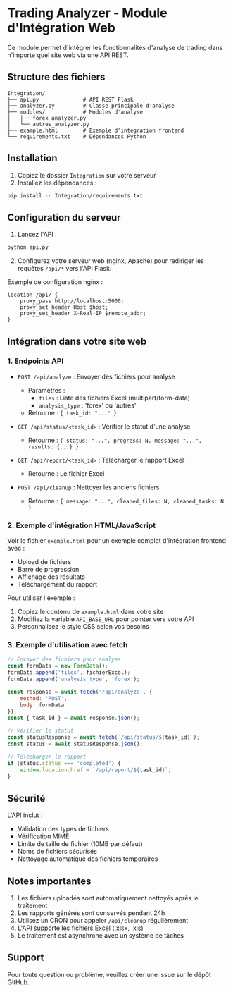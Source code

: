 # Trading Analyzer - Module d'Intégration Web

Ce module permet d'intégrer les fonctionnalités d'analyse de trading dans n'importe quel site web via une API REST.

## Structure des fichiers

```
Integration/
├── api.py              # API REST Flask
├── analyzer.py         # Classe principale d'analyse
├── modules/            # Modules d'analyse
│   ├── forex_analyzer.py
│   └── autres_analyzer.py
├── example.html        # Exemple d'intégration frontend
└── requirements.txt    # Dépendances Python
```

## Installation

1. Copiez le dossier `Integration` sur votre serveur
2. Installez les dépendances :
```bash
pip install -r Integration/requirements.txt
```

## Configuration du serveur

1. Lancez l'API :
```bash
python api.py
```

2. Configurez votre serveur web (nginx, Apache) pour rediriger les requêtes `/api/*` vers l'API Flask.

Exemple de configuration nginx :
```nginx
location /api/ {
    proxy_pass http://localhost:5000;
    proxy_set_header Host $host;
    proxy_set_header X-Real-IP $remote_addr;
}
```

## Intégration dans votre site web

### 1. Endpoints API

- `POST /api/analyze` : Envoyer des fichiers pour analyse
  - Paramètres : 
    - `files` : Liste des fichiers Excel (multipart/form-data)
    - `analysis_type` : 'forex' ou 'autres'
  - Retourne : `{ task_id: "..." }`

- `GET /api/status/<task_id>` : Vérifier le statut d'une analyse
  - Retourne : `{ status: "...", progress: N, message: "...", results: {...} }`

- `GET /api/report/<task_id>` : Télécharger le rapport Excel
  - Retourne : Le fichier Excel

- `POST /api/cleanup` : Nettoyer les anciens fichiers
  - Retourne : `{ message: "...", cleaned_files: N, cleaned_tasks: N }`

### 2. Exemple d'intégration HTML/JavaScript

Voir le fichier `example.html` pour un exemple complet d'intégration frontend avec :
- Upload de fichiers
- Barre de progression
- Affichage des résultats
- Téléchargement du rapport

Pour utiliser l'exemple :
1. Copiez le contenu de `example.html` dans votre site
2. Modifiez la variable `API_BASE_URL` pour pointer vers votre API
3. Personnalisez le style CSS selon vos besoins

### 3. Exemple d'utilisation avec fetch

```javascript
// Envoyer des fichiers pour analyse
const formData = new FormData();
formData.append('files', fichierExcel);
formData.append('analysis_type', 'forex');

const response = await fetch('/api/analyze', {
    method: 'POST',
    body: formData
});
const { task_id } = await response.json();

// Vérifier le statut
const statusResponse = await fetch(`/api/status/${task_id}`);
const status = await statusResponse.json();

// Télécharger le rapport
if (status.status === 'completed') {
    window.location.href = `/api/report/${task_id}`;
}
```

## Sécurité

L'API inclut :
- Validation des types de fichiers
- Vérification MIME
- Limite de taille de fichier (10MB par défaut)
- Noms de fichiers sécurisés
- Nettoyage automatique des fichiers temporaires

## Notes importantes

1. Les fichiers uploadés sont automatiquement nettoyés après le traitement
2. Les rapports générés sont conservés pendant 24h
3. Utilisez un CRON pour appeler `/api/cleanup` régulièrement
4. L'API supporte les fichiers Excel (.xlsx, .xls)
5. Le traitement est asynchrone avec un système de tâches

## Support

Pour toute question ou problème, veuillez créer une issue sur le dépôt GitHub. 